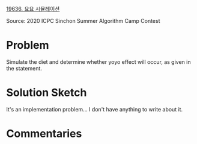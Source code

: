 [19636. 요요 시뮬레이션](https://www.acmicpc.net/problem/19636)

Source: 2020 ICPC Sinchon Summer Algorithm Camp Contest


# Problem

Simulate the diet and determine whether yoyo effect will occur, as given in the statement.

# Solution Sketch

It's an implementation problem... I don't have anything to write about it.

# Commentaries
